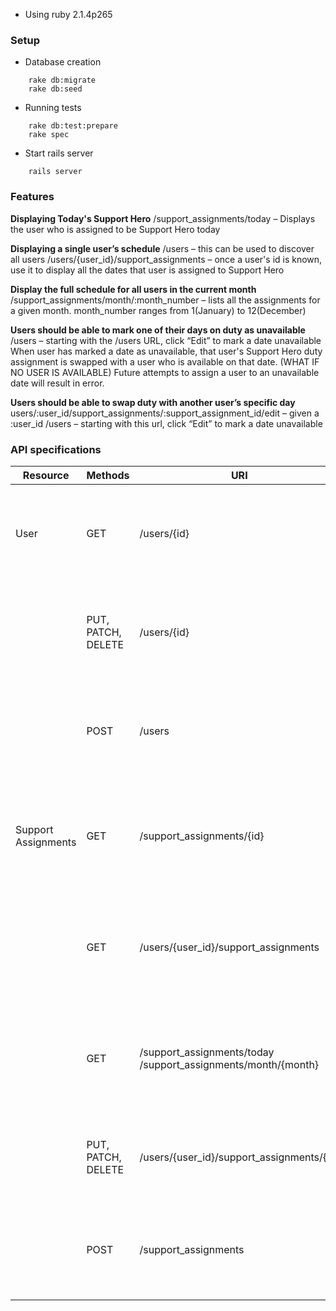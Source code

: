 * Using ruby 2.1.4p265

### Setup
* Database creation
```
    rake db:migrate
    rake db:seed
```

* Running tests
```
    rake db:test:prepare
    rake spec
```

* Start rails server
```
    rails server
```

### Features
**Displaying Today's Support Hero**
/support_assignments/today – Displays the user who is assigned to be Support Hero today

**Displaying a single user’s schedule**
/users – this can be used to discover all users
/users/{user_id}/support_assignments – once a user's id is known, use it to display all the dates that user is assigned to Support Hero

**Display the full schedule for all users in the current month**
/support_assignments/month/:month_number – lists all the assignments for a given month. month_number ranges from 1(January) to 12(December)

**Users should be able to mark one of their days on duty as unavailable**
/users – starting with the /users URL, click “Edit” to mark a date unavailable
When user has marked a date as unavailable, that user's Support Hero duty assignment is swapped with a user who is available on that date. (WHAT IF NO USER IS AVAILABLE)
Future attempts to assign a user to an unavailable date will result in error.

**Users should be able to swap duty with another user’s specific day**
users/:user_id/support_assignments/:support_assignment_id/edit – given a :user_id
/users – starting with this url, click “Edit” to mark a date unavailable

### API specifications

Resource           |          Methods     |                URI                       | Description
-------------------|----------------------|------------------------------------------|----------------------------------
User               | GET                  | /users/{id}                              | <ul><li>Contains information about a User</li><li>{id} is Optional</li><li>.json to get json representation</li></ul>
                   | PUT, PATCH, DELETE   | /users/{id}                              | <ul><li>Modify User information</li><li>Parameters: name, unavailable_date</li><li>Format: JSON</li></ul>
                   | POST                 | /users                                   | <ul><li>Create new User</li><li>Parameters: name, unavailable_date</li><li>Format: JSON</li></ul>
Support Assignments| GET                  | /support_assignments/{id}                | <ul><li>Contains information about a Support Assignments</li><li>{id} is Optional</li><li>.json to get json representation</li></ul>
                   | GET                  | /users/{user_id}/support_assignments     | <ul><li>Lists all Support Assignments for a User</li><li>{user_id} is Requred</li><li>.json to get json representation</li></ul>
                   | GET                  | /support_assignments/today<br>/support_assignments/month/{month} | <ul><li>Lists all Support Assignments for today and for a specified month number</li><li>.json to get json representation</li></ul>
                   | PUT, PATCH, DELETE   | /users/{user_id}/support_assignments/{id}| <ul><li>Support Assignments</li><li>Parameters: date</li><li>Format: JSON</li></ul>
                   | POST                 | /support_assignments                     | <ul><li>Create new Support Assignment</li><li>Parameters: user_id, date</li><li>Format: JSON</li></ul>



